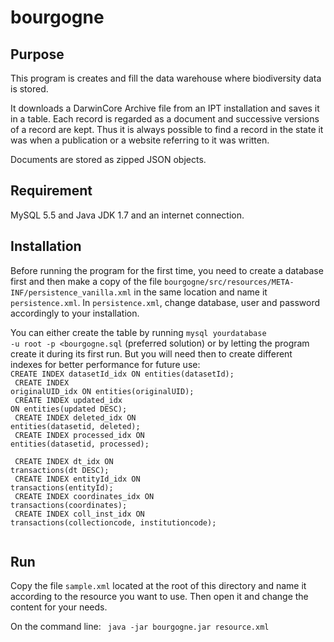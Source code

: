 bourgogne
=========

Purpose
-------
This program is creates and fill the data warehouse where biodiversity data is stored.

It downloads a DarwinCore Archive file from an IPT installation and saves it in a 
table. Each record is regarded as a document and successive versions of a record 
are kept. Thus it is always possible to find a record in the state it was when a
publication or a website referring to it was written.

Documents are stored as zipped JSON objects.

Requirement
-----------
MySQL 5.5 and Java JDK 1.7 and an internet connection.

Installation
------------
Before running the program for the first time, you need to create a database first 
and then make a copy of the file <code>bourgogne/src/resources/META-INF/persistence_vanilla.xml</code>
in the same location and name it <code>persistence.xml</code>. In <code>persistence.xml</code>, change database, user and 
password accordingly to your installation.

You can either create the table by running <code>mysql yourdatabase -u root -p <bourgogne.sql</code> (preferred solution)
or by letting the program create it during its first run. But you will need then to create
different indexes for better performance for future use:
<code>
CREATE INDEX datasetId_idx ON entities(datasetId);<br>
CREATE INDEX originalUID_idx ON entities(originalUID);<br>
CREATE INDEX updated_idx ON entities(updated DESC);<br>
CREATE INDEX deleted_idx ON entities(datasetid, deleted);<br>
CREATE INDEX processed_idx ON entities(datasetid, processed);<br>
<br>
CREATE INDEX dt_idx ON transactions(dt DESC);<br>
CREATE INDEX entityId_idx ON transactions(entityId);<br>
CREATE INDEX coordinates_idx ON transactions(coordinates);<br>
CREATE INDEX coll_inst_idx ON transactions(collectioncode, institutioncode);<br>
</code>

Run
---
Copy the file <code>sample.xml</code> located at the root of this directory and
name it according to the resource you want to use. Then open it and change the
content for your needs.

On the command line:
<code>
java -jar bourgogne.jar resource.xml
</code>